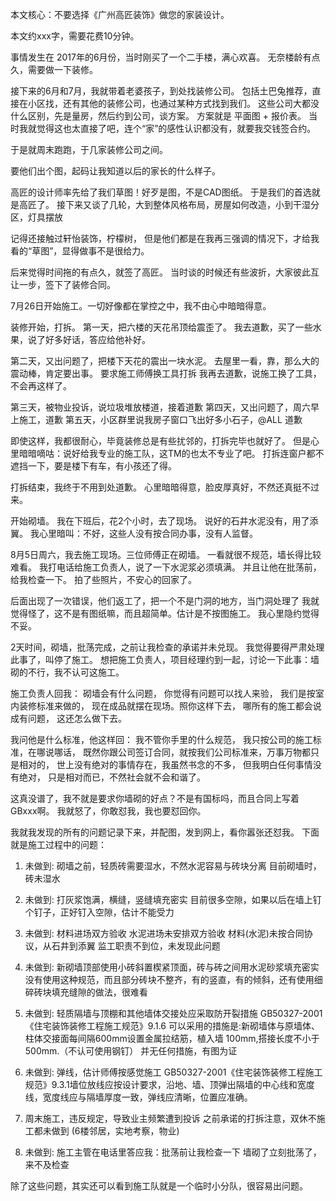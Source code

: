 
本文核心：不要选择《广州高匠装饰》做您的家装设计。

本文约xxx字，需要花费10分钟。

事情发生在 2017年的6月份，当时刚买了一个二手楼，满心欢喜。
无奈楼龄有点久，需要做一下装修。

接下来的6月和7月，我就带着老婆孩子，到处找装修公司。
包括土巴兔推荐，直接在小区找，还有其他的装修公司，也通过某种方式找到我们。
这些公司大都没什么区别，先是量房，然后约到公司，谈方案。
方案就是 平面图 + 报价表。
当时我就觉得这也太直接了吧，连个“家”的感性认识都没有，就要我交钱签合约。

于是就周末跑跑，于几家装修公司之间。

要他们出个图，起码让我知道以后的家长的什么样子。

高匠的设计师率先给了我们草图！好歹是图，不是CAD图纸。
于是我们的首选就是高匠了。
接下来又谈了几轮，大到整体风格布局，房屋如何改造，小到干湿分区，灯具摆放

记得还接触过轩怡装饰，柠檬树，
但是他们都是在我再三强调的情况下，才给我看的“草图”，显得做事不是很给力。

后来觉得时间拖的有点久，就签了高匠。
当时谈的时候还有些波折，大家彼此互让一步，签下了装修合同。

7月26日开始施工。一切好像都在掌控之中，我不由心中暗暗得意。

装修开始，打拆。
第一天，把六楼的天花吊顶给震歪了。
我去道歉，买了一些水果，说了好多好话，答应给他补好。

第二天，又出问题了，把楼下天花的震出一块水泥。
去屋里一看，靠，那么大的震动棒，肯定要出事。
要求施工师傅换工具打拆
我再去道歉，说施工换了工具，不会再这样了。

第三天，被物业投诉，说垃圾堆放楼道，接着道歉
第四天，又出问题了，周六早上施工，道歉
第五天，小区群里说我房子窗口飞出好多小石子，@ALL 道歉

即使这样，我都很耐心，毕竟装修总是有些扰邻的，打拆完毕也就好了。
但是心里暗暗嘀咕：说好给我专业的施工队，这TM的也太不专业了吧。
打拆连窗户都不遮挡一下，要是楼下有车，有小孩还了得。

打拆结束，我终于不用到处道歉。
心里暗暗得意，脸皮厚真好，不然还真挺不过来。

开始砌墙。
我在下班后，花2个小时，去了现场。
说好的石井水泥没有，用了添翼。
我心里暗叫：不好，这些人没有按合同办事，没有人监督。

8月5日周六，我去施工现场。三位师傅正在砌墙。
一看就很不规范，墙长得比较难看。
我打电话给施工负责人，说了一下水泥浆必须填满。
并且让他在批荡前，给我检查一下。
拍了些照片，不安心的回家了。

后面出现了一次错误，他们返工了，把一个不是门洞的地方，当门洞处理了
我就觉得怪了，这不是有图纸嘛，而且超简单。估计是不按图施工。
我心里隐约觉得不妥。

2天时间，砌墙，批荡完成，之前让我检查的承诺并未兑现。
我觉得要得严肃处理此事了，叫停了施工。
想把施工负责人，项目经理约到一起，讨论一下此事：墙砌的不行，我不认可这施工。


施工负责人回我：
砌墙会有什么问题， 你觉得有问题可以找人来验， 我们是按室内装修标准来做的， 现在成品就摆在现场。照你这样下去， 哪所有的施工都会说成有问题， 这还怎么做下去。

我问他是什么标准，他这样回：
我不管你手里的什么规范， 我只按公司的施工标准，在哪说哪话，
既然你跟公司签订合同，就按我们公司标准来，万事万物都只是相对的，
世上没有绝对的事情存在，我虽然书念的不多， 
但我明白任何事情没有绝对， 只是相对而已，不然社会就不会和谐了。

这真没谱了，我不就是要求你墙砌的好点？不是有国标吗，而且合同上写着GBxxx啊。
我就怒了，你敢怼我，我也要怼回你。

我就我发现的所有的问题记录下来，并配图，发到网上，看你嚣张还怼我。
下面就是施工过程中的问题：

1. 未做到: 砌墙之前，轻质砖需要湿水，不然水泥容易与砖块分离
目前砌墙时，砖未湿水

2. 未做到: 打灰浆饱满，横缝，竖缝填充密实
目前很多空隙，如果以后在墙上钉个钉子，正好钉入空隙，估计不能受力

3. 未做到: 材料进场双方验收
水泥进场未安排双方验收
材料(水泥)未按合同协议，从石井到添翼
监工职责不到位，未发现此问题

4. 未做到: 新砌墙顶部使用小砖斜置楔紧顶面，砖与砖之间用水泥砂浆填充密实
没有使用这种规范，而且部分砖块不整齐，有的竖直，有的倾斜，还有使用细碎砖块填充缝隙的做法，很难看

5. 未做到: 轻质隔墙与顶棚和其他墙体交接处应采取防开裂措施  GB50327-2001《住宅装饰装修工程施工规范》9.1.6
可以采用的措施是:新砌墙体与原墙体、柱体交接面每间隔600mm设置金属拉结筋，植入墙 100mm,搭接长度不小于500mm.（不认可使用钢钉）
并无任何措施，有图为证

6. 未做到: 弹线，估计师傅按感觉施工
GB50327-2001《住宅装饰装修工程施工规范》9.3.1墙位放线应按设计要求，沿地、墙、顶弹出隔墙的中心线和宽度线，宽度线应与隔墙厚度一致，弹线应清晰，位置应准确。

7. 周末施工，违反规定，导致业主频繁遭到投诉
之前承诺的打拆注意，双休不施工都未做到
(6楼邻居，实地考察，物业)

8. 未做到: 施工主管在电话里答应我：批荡前让我检查一下
墙砌了立刻批荡了，来不及检查

除了这些问题，其实还可以看到施工队就是一个临时小分队，很容易出问题。










